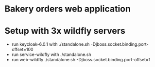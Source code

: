 # Bakery orders web application

# Setup with 3x wildfly servers
- run keycloak-6.0.1 with ./standalone.sh  -Djboss.socket.binding.port-offset=100
- run service-wildfly with ./standalone.sh
- run web-wildfly ./standalone.sh  -Djboss.socket.binding.port-offset=1




